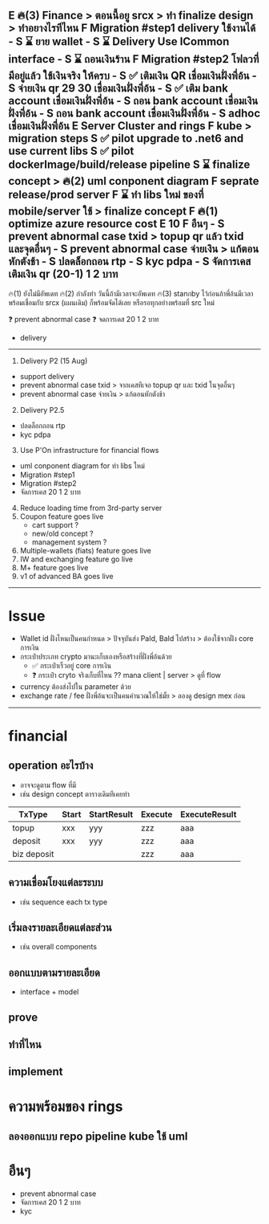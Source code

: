 E 🔥(3) Finance > ตอนนี้อยู srcx > ทำ finalize design > ทำอยางไรทีไหน
    F  Migration #step1 delivery ใช้งานได้
      - S ⌛️ ยาย wallet 
      - S ⌛️ Delivery Use ICommon interface
      - S ⌛️ ถอนเงินร้าน
    F  Migration #step2 โฟลวที่มีอยู่แล้ว ใช้เงินจริง ให้ครบ
      - S ✅ เติมเงิน QR เชื่อมเงินฝั่งพี่อ้น
      - S จ่ายเงิน qr 29 30  เชื่อมเงินฝั่งพี่อ้น
      - S ✅ เติม  bank account เชื่อมเงินฝั่งพี่อ้น
      - S ถอน bank account เชื่อมเงินฝั่งพี่อ้น
      - S ถอน bank account เชื่อมเงินฝั่งพี่อ้น
      - S adhoc เชื่อมเงินฝั่งพี่อ้น
E Server Cluster and rings
    F kube > migration steps
        S ✅ pilot upgrade to .net6 and use current libs
        S ✅ pilot dockerImage/build/release pipeline
        S ⌛️ finalize concept > 🔥(2) uml conponent diagram
    F seprate release/prod server
    F ⌛️ ทำ libs ใหม่ ของที่ mobile/server ใช้ > finalize concept
    F 🔥(1) optimize azure resource cost
E 10
  F อืนๆ
    - S prevent abnormal case txid > topup qr แล้ว txid และจุดอื่นๆ
    - S prevent abnormal case จ่ายเงิน > แก้ตอนหักตังช้า
    - S ปลดล็อกถอน rtp
    - S kyc pdpa
    - S จัดการเคส เติมเงิน qr (20-1) 1 2 บาท
-------------------------------------------
🔥(1) ยังไม่มีอัพเดท
🔥(2) กำลังทำ วันนี้ถ้ามีเวลาจะอัพเดท
🔥(3) stanกby ไว้ก่อนถ้าพี่อ้นมีเวลาพร้อมเชื่อมกับ srcx (แผนเดิม) ก็พร้อมจัดได้เลย หรือรอทุกอย่างพร้อมที่ src ใหม่

❓ prevent abnormal case
❓ จดการเคส 20 1 2 บาท
- delivery

---------------------------------------

1. Delivery P2 (15 Aug)
  - support delivery
  - prevent abnormal case txid > จากเคสทีเจอ topup qr และ txid ในจุดอื่นๆ
  - prevent abnormal case จ่ายเงิน > แก้ตอนหักตังช้า
2. Delivery P2.5
  - ปลดล็อกถอน rtp
  - kyc pdpa
3. Use P'On infrastructure for financial flows
  - uml conponent diagram for ทำ libs ใหม่
  - Migration #step1
  - Migration #step2
  - จัดการเคส 20 1 2 บาท
4. Reduce loading time from 3rd-party server
5. Coupon feature goes live
    - cart support ?
    - new/old concept ?
    - management system ?
6. Multiple-wallets (fiats) feature goes live
7. IW and exchanging feature go live
8. M+ feature goes live
9. v1 of advanced BA goes live

---------------------------------------

# Issue
- Wallet id ฝั่งไหนเป็นคนกำหนด > ปัจจุบันส่ง PaId, BaId ไปสร้าง > ต้องใช้จากฝั่ง core การเงิน
- กระเป๋าประเภท crypto มานะเก็บเองหรือสร้างที่ฝั่งพี่อ้นด้วย
    - ✅ กระเป๋าเร็วอยู่ core การเงิน
    - ❓ กระเป๋า cryto จริงเก็บที่ไหน ?? mana client | server > ดูที่ flow
- currency ต้องส่งไปใน parameter ด้วย
- exchange rate / fee ฝั่งพี่อ้นจะเป็นคนคำนวณให้ใช่มั้ย > ลองดู design mex ก่อน

---------------------------------------

# financial
## operation อะไรบ้าง
- อาจจะดูตาม flow ที่มี
- เช่น design concept ตารางเดิมทีเคยทำ

| TxType | Start | StartResult | Execute | ExecuteResult |
|---|---|---|---|---|
| topup | xxx | yyy | zzz | aaa |
| deposit | xxx | yyy | zzz | aaa |
| biz deposit |  |  | zzz | aaa |

## ความเชื่อมโยงแต่ละระบบ
- เช่น sequence each tx type
## เริ่มลงรายละเอียดแต่ละส่วน
- เช่น overall components
## ออกแบบตามรายละเอียด
- interface + model
## prove
## ทำที่ไหน
## implement

# ความพร้อมของ rings
## ลองออกแบบ repo pipeline kube ใช้ uml

# อืนๆ
- prevent abnormal case
- จัดการเคส 20 1 2 บาท
- kyc
